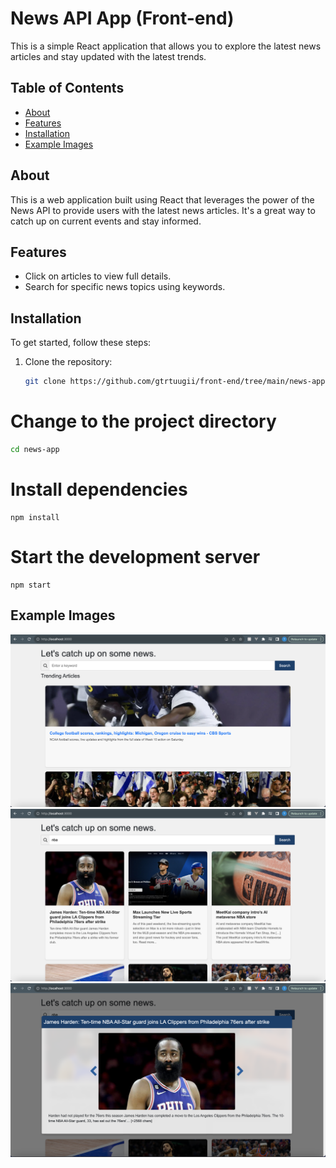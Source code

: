 # News API App (Front-end)

This is a simple React application that allows you to explore the latest news articles and stay updated with the latest trends.

## Table of Contents

- [About](#about)
- [Features](#features)
- [Installation](#installation)
- [Example Images](#exampleimages)

## About

This is a web application built using React that leverages the power of the News API to provide users with the latest news articles. It's a great way to catch up on current events and stay informed.

## Features

- Click on articles to view full details.
- Search for specific news topics using keywords.


## Installation

To get started, follow these steps:

1. Clone the repository:

   ```bash
   git clone https://github.com/gtrtuugii/front-end/tree/main/news-app.git
   ```

# Change to the project directory
  ```bash
  cd news-app
  ```
# Install dependencies
  ```npm
  npm install
  ```
# Start the development server
  ```npm
  npm start
  ```

## Example Images
![Main page](https://raw.githubusercontent.com/gtrtuugii/front-end/main/news-app/src/assests/img1.png)
![After search input](https://raw.githubusercontent.com/gtrtuugii/front-end/main/news-app/src/assests/img2.png)
![Displaying as a Modal](https://raw.githubusercontent.com/gtrtuugii/front-end/main/news-app/src/assests/img3.png)






